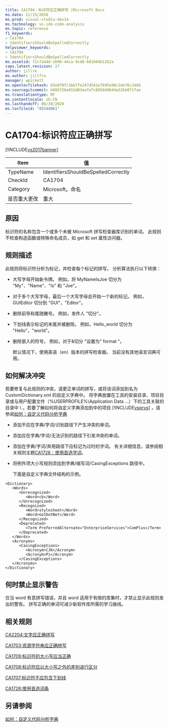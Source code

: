 ```yaml
---
title: CA1704：标识符应正确拼写 |Microsoft Docs
ms.date: 11/15/2016
ms.prod: visual-studio-dev14
ms.technology: vs-ide-code-analysis
ms.topic: reference
f1_keywords:
- CA1704
- IdentifiersShouldBeSpelledCorrectly
helpviewer_keywords:
- CA1704
- IdentifiersShouldBeSpelledCorrectly
ms.assetid: f2c7a44d-1690-44ca-9cd0-681b04b12b2a
caps.latest.revision: 27
author: jillre
ms.author: jillfra
manager: wpickett
ms.openlocfilehash: b5e078fc1bb7fe247d541e7695e98c2de76c2466
ms.sourcegitcommit: b885f26e015d03eafe7c885040644a52bb071fae
ms.translationtype: MT
ms.contentlocale: zh-CN
ms.lasthandoff: 06/30/2020
ms.locfileid: "85544061"
---
```

# <a name="ca1704-identifiers-should-be-spelled-correctly"></a>CA1704:标识符应正确拼写
[!INCLUDE[vs2017banner](../includes/vs2017banner.md)]

|Item|值|
|-|-|
|TypeName|IdentifiersShouldBeSpelledCorrectly|
|CheckId|CA1704|
|Category|Microsoft。命名|
|是否重大更改|重大|

## <a name="cause"></a>原因
 标识符的名称包含一个或多个未被 Microsoft 拼写检查器库识别的单词。 此规则不检查构造函数或特殊命名成员，如 get 和 set 属性访问器。

## <a name="rule-description"></a>规则描述
 此规则将标识符分析为标记，并检查每个标记的拼写。 分析算法执行以下转换：

- 大写字母开始新令牌。 例如，将 MyNameIsJoe 切分为 "My"、"Name"、"Is" 和 "Joe"。

- 对于多个大写字母，最后一个大写字母会开始一个新的标记。 例如，GUIEditor 切分到 "GUI"，"Editor"。

- 删除前导和尾随撇号。 例如，发件人 "切分"。

- 下划线表示标记的末尾并被删除。 例如，Hello_world 切分为 "Hello"，"world"。

- 删除嵌入的符号。 例如，对于&切分 "设置为" format "。

  默认情况下，使用英语（en）版本的拼写检查器。 当前没有其他语言词典可用。

## <a name="how-to-fix-violations"></a>如何解决冲突
 若要修复与此规则的冲突，请更正单词的拼写，或将该词添加到名为 CustomDictionary.xml 的自定义字典中。 将字典放置在工具的安装目录、项目目录或与用户配置文件（%USERPROFILE%\Application Data ...）下的工具关联的目录中 \\ 。若要了解如何将自定义字典添加到中的项目 [!INCLUDE[vsprvs](../includes/vsprvs-md.md)] ，请参阅[如何：自定义代码分析字典](../code-quality/how-to-customize-the-code-analysis-dictionary.md)

- 添加不应在字典/字词/识别路径下产生冲突的单词。

- 添加应在字典/字词/无法识别的路径下引发冲突的单词。

- 添加在字典/字词/弃用路径下应标记为过时的字词。 有关详细信息，请参阅相关规则主题[CA1726：使用首选字词](../code-quality/ca1726-use-preferred-terms.md)。

- 将例外项大小写规则添加到字典/缩写词/CasingExceptions 路径中。

  下面是自定义字典文件结构的示例。

```
<Dictionary>
   <Words>
      <Unrecognized>
         <Word>cb</Word>
      </Unrecognized>
      <Recognized>
         <Word>stylesheet</Word>
         <Word>GotDotNet</Word>
      </Recognized>
      <Deprecated>
         <Term PreferredAlternate="EnterpriseServices">ComPlus</Term>
      </Deprecated>
   </Words>
   <Acronyms>
      <CasingExceptions>
         <Acronym>CJK</Acronym>
         <Acronym>Pi</Acronym>
      </CasingExceptions>
   </Acronyms>
</Dictionary>
```

## <a name="when-to-suppress-warnings"></a>何时禁止显示警告
 仅当 word 有意拼写错误，并且 word 适用于有限的库集时，才禁止显示此规则发出的警告。 拼写正确的单词可减少新软件库所需的学习曲线。

## <a name="related-rules"></a>相关规则
 [CA2204:文字应正确拼写](../code-quality/ca2204-literals-should-be-spelled-correctly.md)

 [CA1703:资源字符串应正确拼写](../code-quality/ca1703-resource-strings-should-be-spelled-correctly.md)

 [CA1709:标识符的大小写应当正确](../code-quality/ca1709-identifiers-should-be-cased-correctly.md)

 [CA1708:标识符应以大小写之外的差别进行区分](../code-quality/ca1708-identifiers-should-differ-by-more-than-case.md)

 [CA1707:标识符不应包含下划线](../code-quality/ca1707-identifiers-should-not-contain-underscores.md)

 [CA1726:使用首选词条](../code-quality/ca1726-use-preferred-terms.md)

## <a name="see-also"></a>另请参阅
 [如何：自定义代码分析字典](../code-quality/how-to-customize-the-code-analysis-dictionary.md)
